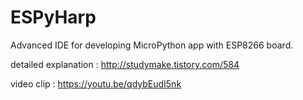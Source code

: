 # ESPyHarp
Advanced IDE for developing MicroPython app  with ESP8266 board.

detailed explanation : http://studymake.tistory.com/584

video clip : https://youtu.be/qdybEudI5nk
